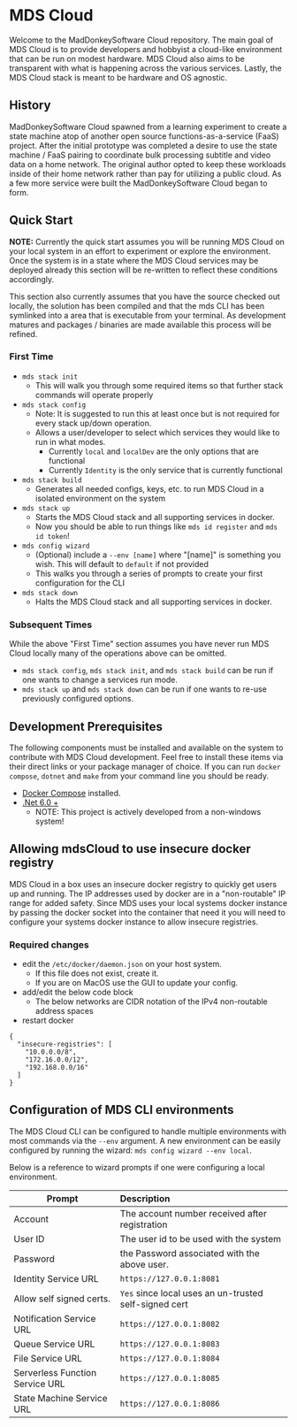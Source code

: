 # MDS Cloud

Welcome to the MadDonkeySoftware Cloud repository. The main goal of MDS Cloud is to provide
developers and hobbyist a cloud-like environment that can be run on modest hardware. MDS Cloud
also aims to be transparent with what is happening across the various services. Lastly, the
MDS Cloud stack is meant to be hardware and OS agnostic.

## History

MadDonkeySoftware Cloud spawned from a learning experiment to create a state machine atop of
another open source functions-as-a-service (FaaS) project. After the initial prototype was
completed a desire to use the state machine / FaaS pairing to coordinate bulk processing
subtitle and video data on a home network. The original author opted to keep these workloads
inside of their home network rather than pay for utilizing a public cloud. As a few more
service were built the MadDonkeySoftware Cloud began to form.

## Quick Start

**NOTE:** Currently the quick start assumes you will be running MDS Cloud on your local system
in an effort to experiment or explore the environment. Once the system is in a state where the
MDS Cloud services may be deployed already this section will be re-written to reflect these
conditions accordingly.

This section also currently assumes that you have the source checked out locally, the solution
has been compiled and that the mds CLI has been symlinked into a area that is executable from
your terminal. As development matures and packages / binaries are made available this process
will be refined.

### First Time

- `mds stack init`
  - This will walk you through some required items so that further stack commands will operate properly
- `mds stack config`
  - Note: It is suggested to run this at least once but is not required for every stack up/down operation.
  - Allows a user/developer to select which services they would like to run in what modes.
    - Currently `local` and `localDev` are the only options that are functional
    - Currently `Identity` is the only service that is currently functional
- `mds stack build`
  - Generates all needed configs, keys, etc. to run MDS Cloud in a isolated environment on the system
- `mds stack up`
  - Starts the MDS Cloud stack and all supporting services in docker.
  - Now you should be able to run things like `mds id register` and `mds id token`!
- `mds config wizard`
  - (Optional) include a `--env [name]` where "[name]" is something you wish. This will default to `default` if not provided
  - This walks you through a series of prompts to create your first configuration for the CLI
- `mds stack down`
  - Halts the MDS Cloud stack and all supporting services in docker.

### Subsequent Times

While the above "First Time" section assumes you have never run MDS Cloud locally many of the
operations above can be omitted.

- `mds stack config`, `mds stack init`, and `mds stack build` can be run if one wants to change a services run mode.
- `mds stack up` and `mds stack down` can be run if one wants to re-use previously configured options.

## Development Prerequisites

The following components must be installed and available on the system to contribute with MDS
Cloud development. Feel free to install these items via their direct links or your package
manager of choice. If you can run `docker compose`, `dotnet` and `make` from your command line
you should be ready.

- [Docker Compose](https://docs.docker.com/compose/) installed.
- [.Net 6.0 +](https://dotnet.microsoft.com/en-ui/download)
  - NOTE: This project is actively developed from a non-windows system!

## Allowing mdsCloud to use insecure docker registry

MDS Cloud in a box uses an insecure docker registry to quickly get users up and
running. The IP addresses used by docker are in a "non-routable" IP range for
added safety. Since MDS uses your local systems docker instance by passing the
docker socket into the container that need it you will need to configure your
systems docker instance to allow insecure registries.

### Required changes

* edit the `/etc/docker/daemon.json` on your host system.
    * If this file does not exist, create it.
    * If you are on MacOS use the GUI to update your config.
* add/edit the below code block
    * The below networks are CIDR notation of the IPv4 non-routable address spaces
* restart docker

```
{
  "insecure-registries": [
    "10.0.0.0/8",
    "172.16.0.0/12",
    "192.168.0.0/16"
  ]
}
```

## Configuration of MDS CLI environments

The MDS Cloud CLI can be configured to handle multiple environments with most
commands via the `--env` argument. A new environment can be easily configured
by running the wizard: `mds config wizard --env local`. 

Below is a reference to wizard prompts if one were configuring a local environment.

| Prompt                          | Description                                           |
|---------------------------------|:------------------------------------------------------|
| Account                         | The account number received after registration        |
| User ID                         | The user id to be used with the system                |
| Password                        | the Password associated with the above user.          |
| Identity Service URL            | `https://127.0.0.1:8081`                              |
| Allow self signed certs.        | `Yes` since local uses an un-trusted self-signed cert |
| Notification Service URL        | `https://127.0.0.1:8082`                              |
| Queue Service URL               | `https://127.0.0.1:8083`                              |
| File Service URL                | `https://127.0.0.1:8084`                              |
| Serverless Function Service URL | `https://127.0.0.1:8085`                              |
| State Machine Service URL       | `https://127.0.0.1:8086`                              |
